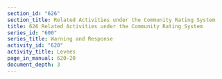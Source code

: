 ```yaml
---
section_id: "626"
section_title: Related Activities under the Community Rating System
title: 626 Related Activities under the Community Rating System
series_id: "600"
series_title: Warning and Response
activity_id: "620"
activity_title: Levees
page_in_manual: 620-20
document_depth: 3
---
```

